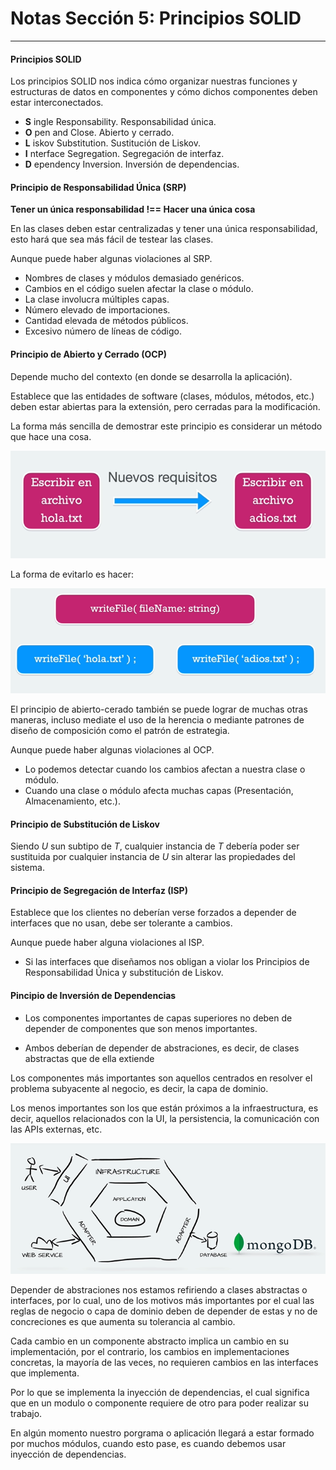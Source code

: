 # Notas Sección 5: Principios SOLID
___

#### Principios SOLID

Los principios SOLID nos indica cómo organizar nuestras funciones y estructuras de datos en componentes y cómo dichos componentes deben estar interconectados.

- __S__ ingle Responsability. Responsabilidad única. 
- __O__ pen and Close. Abierto y cerrado. 
- __L__ iskov Substitution. Sustitución de Liskov. 
- __I__ nterface Segregation. Segregación de interfaz. 
- __D__ ependency Inversion. Inversión de dependencias.

#### Principio de Responsabilidad Única (SRP)

__Tener un única responsabilidad !== Hacer una única cosa__

En las clases deben estar centralizadas y tener una única responsabilidad, esto hará que sea más fácil de testear las clases. 

Aunque puede haber algunas violaciones al SRP.

- Nombres de clases y módulos demasiado genéricos. 
- Cambios en el código suelen afectar la clase o módulo. 
- La clase involucra múltiples capas. 
- Número elevado de importaciones. 
- Cantidad elevada de métodos públicos. 
- Excesivo número de líneas de código. 

#### Principio de Abierto y Cerrado (OCP)

Depende mucho del contexto (en donde se desarrolla la aplicación). 

Establece que las entidades de software (clases, módulos, métodos, etc.) deben estar abiertas para la extensión, pero cerradas para la modificación. 

La forma más sencilla de demostrar este principio es considerar un método que hace una cosa. 

![ocp](/src/images/ocp.PNG)

La forma de evitarlo es hacer: 

![ocp2](/src/images/ocp2.PNG)

El principio de abierto-cerado también se puede lograr de muchas otras maneras, incluso mediate el uso de la herencia o mediante patrones de diseño de composición como el patrón de estrategia. 

Aunque puede haber algunas violaciones al OCP.

- Lo podemos detectar cuando los cambios afectan a nuestra clase o módulo. 
- Cuando una clase o módulo afecta muchas capas (Presentación, Almacenamiento, etc.).

#### Principio de Substitución de Liskov

Siendo _U_ sun subtipo de _T_, cualquier instancia de _T_ debería poder ser sustituida por cualquier instancia de _U_ sin alterar las propiedades del sistema. 

#### Principio de Segregación de Interfaz (ISP)

Establece que los clientes no deberían verse forzados a depender de interfaces que no usan, debe ser tolerante a cambios. 

Aunque puede haber alguna violaciones al ISP.

- Si las interfaces que diseñamos nos obligan a violar los Principios de Responsabilidad Única y substitución de Liskov. 

#### Pincipio de Inversión de Dependencias

- Los componentes importantes de capas superiores no deben de depender de componentes que son menos importantes. 

- Ambos deberían de depender de abstraciones, es decir, de clases abstractas que de ella extiende

Los componentes más importantes son aquellos centrados en resolver el problema subyacente al negocio, es decir, la capa de dominio. 

Los menos importantes son los que están próximos a la infraestructura, es decir, aquellos relacionados con la UI, la persistencia, la comunicación con las APIs externas, etc. 

![inversion-depe](/src/images/inversion-dependencias.PNG)

Depender de abstraciones nos estamos refiriendo a clases abstractas o interfaces, por lo cual, uno de los motivos más importantes por el cual las reglas de negocio o capa de dominio deben de depender de estas y no de concreciones es que aumenta su tolerancia al cambio. 

Cada cambio en un componente abstracto implica un cambio en su implementación, por el contrario, los cambios en implementaciones concretas, la mayoría de las veces, no requieren cambios en las interfaces que implementa. 

Por lo que se implementa la inyección de dependencias, el cual significa que en un modulo o componente requiere de otro para poder realizar su trabajo. 

En algún momento nuestro porgrama o aplicación llegará a estar formado por muchos módulos, cuando esto pase, es cuando debemos usar inyección de dependencias. 

